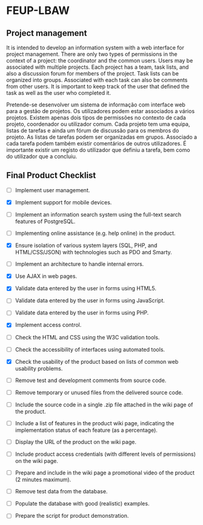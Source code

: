# FEUP-LBAW

## Project management

It is intended to develop an information system with a web interface for project management. There are only two types of permissions in the context of a project: the coordinator and the common users. Users may be associated with multiple projects. Each project has a team, task lists, and also a discussion forum for members of the project. Task lists can be organized into groups. Associated with each task can also be comments from other users. It is important to keep track of the user that defined the task as well as the user who completed it.

Pretende-se desenvolver um sistema de informação com interface web para a gestão de projetos. Os utilizadores podem estar associados a vários projetos. Existem apenas dois tipos de permissões no contexto de cada projeto, coordenador ou utilizador comum. Cada projeto tem uma equipa, listas de tarefas e ainda um fórum de discussão para os membros do projeto. As listas de tarefas podem ser organizadas em grupos. Associado a cada tarefa podem também existir comentários de outros utilizadores. É importante existir um registo do utilizador que definiu a tarefa, bem como do utilizador que a concluiu.

## Final Product Checklist

- [ ] Implement user management.
- [X] Implement support for mobile devices.
- [ ] Implement an information search system using the full-text search features of PostgreSQL.
- [ ] Implementing online assistance (e.g. help online) in the product.
- [X] Ensure isolation of various system layers (SQL, PHP, and HTML/CSS/JSON) with technologies such as PDO and Smarty.
- [ ] Implement an architecture to handle internal errors.
- [X] Use AJAX in web pages.
- [X] Validate data entered by the user in forms using HTML5.
- [ ] Validate data entered by the user in forms using JavaScript.
- [ ] Validate data entered by the user in forms using PHP.
- [X] Implement access control.
- [ ] Check the HTML and CSS using the W3C validation tools.
- [ ] Check the accessibility of interfaces using automated tools.
- [X] Check the usability of the product based on lists of common web usability problems.
- [ ] Remove test and development comments from source code.
- [ ] Remove temporary or unused files from the delivered source code.
- [ ] Include the source code in a single .zip file attached in the wiki page of the product.
- [ ] Include a list of features in the product wiki page, indicating the implementation status of each feature (as a percentage).
- [ ] Display the URL of the product on the wiki page.
- [ ] Include product access credentials (with different levels of permissions) on the wiki page.
- [ ] Prepare and include in the wiki page a promotional video of the product (2 minutes maximum).
- [ ] Remove test data from the database.
- [ ] Populate the database with good (realistic) examples.
- [ ] Prepare the script for product demonstration.


